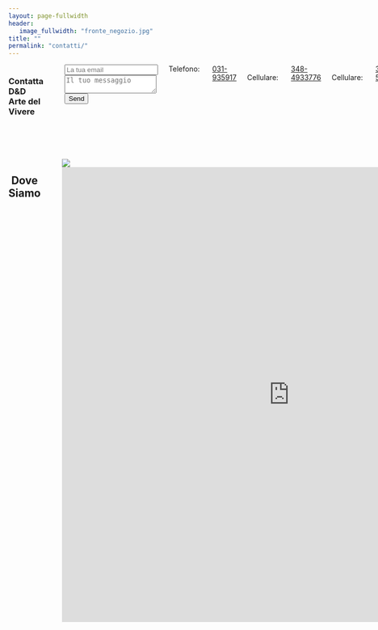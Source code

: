 ```yaml
---
layout: page-fullwidth
header:
   image_fullwidth: "fronte_negozio.jpg"
title: ""
permalink: "contatti/"
---
```

<div class="row">
    <div class="small-10 small-centered medium-5 medium-centered medium-end large-6 large-uncentered columns">
        <h3>Contatta D&amp;D<br>Arte del Vivere</h3><br>
        <form method="POST" action="http://formspree.io/disimone.jacopo@gmail.com">
            <input type="hidden" name="_language" value="it" />
            <input type="email" name="email" placeholder="La tua email">
            <textarea name="message" placeholder="Il tuo messaggio"></textarea>
            <button type="submit">Send</button>
        </form>
        Telefono:&nbsp;
        <span itemprop="telephone">
              <a href="tel:+39031935917">
                031-935917
              </a>
        </span><br>
        Cellulare:&nbsp;
        <span itemprop="telephone">
              <a href="tel:+393484933776">
                348-4933776
              </a>
        </span><br>
        Cellulare:&nbsp;
        <span itemprop="telephone">
              <a href="tel:+393485175355">
                348-5175355
              </a>
        </span><br>
        Email:&nbsp;
        <a href="mailto:dedarte@gmail.com">dedarte@gmail.com</a><br>
        <h3>Orari</h3>
        Lunedì 15:00-19:00<br>
        Da Martedì a Sabato <br> 09:30-12:30 &nbsp; 15:00-19:00
    </div>
    <div class="small-12 medium-8 medium-centered large-6 large-uncentered medium-end columns">
        <h2 style="text-align:center">Dove Siamo</h2><br>
        <div class="wrapper">
            <div class="h_iframe">
                <img class="ratio" src="{{ site.urlimg }}1x1.png"/>
                <iframe src="https://www.google.com/maps/embed?pb=!1m18!1m12!1m3!1d11150.026477173999!2d8.956234838375305!3d45.6808041572281!2m3!1f0!2f0!3f0!3m2!1i1024!2i768!4f13.1!3m3!1m2!1s0x4786901dfe866861%3A0xa48c1ac26ec6fb03!2sD%26D+Arte+Del+Vivere+Di+Cappelli+Gabriella!5e0!3m2!1sit!2sit!4v1511279086609" width="900" height="900" frameborder="0" style="border:0" allowfullscreen></iframe>
            </div>
        </div>
    </div>
</div>

